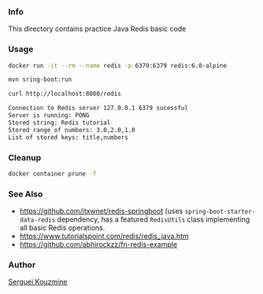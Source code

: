 ### Info

This directory contains practice Java Redis basic code
### Usage
```sh
docker run -it --rm --name redis -p 6379:6379 redis:6.0-alpine
```
```sh
mvn sring-boot:run
```
```sh
curl http://localhost:8080/redis
```
```sh
Connection to Redis server 127.0.0.1 6379 sucessful
Server is running: PONG
Stored string: Redis tutorial
Stored range of numbers: 3.0,2.0,1.0
List of stored keys: title,numbers
```
### Cleanup
```sh
docker container prune -f
```
### See Also

  * https://github.com/itxwnet/redis-springboot (uses `spring-boot-starter-data-redis` dependency, has a featured `RedisUtils` class implementing all basic Redis operations.
  * https://www.tutorialspoint.com/redis/redis_java.htm
  * https://github.com/abhirockzz/fn-redis-example

### Author
[Serguei Kouzmine](kouzmine_serguei@yahoo.com)
